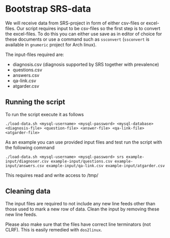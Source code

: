 # Bootstrap SRS-data

We will receive data from SRS-project in form of either csv-files or excel-files. Our script requires input to be csv-files so the first step is to convert the excel-files. To do this you can either use save as in editor of choice for these documents or use a command such as `ssconvert` (`ssconvert` is available in `gnumeric` project for Arch linux).

The input-files required are:
* diagnosis.csv (diagnosis supported by SRS together with prevalence)
* questions.csv
* answers.csv
* qa-link.csv
* atgarder.csv

## Running the script

To run the script execute it as follows
```
./load-data.sh <mysql-username> <mysql-password> <mysql-database> <diagnosis-file> <question-file> <answer-file> <qa-link-file> <atgarder-file>
```

As an example you can use provided input files and test run the script with the following command
```
./load-data.sh <mysql-username> <mysql-password> srs example-input/diagnoser.csv example-input/questions.csv example-input/answers.csv example-input/qa-link.csv example-input/atgarder.csv
```

This requires read and write access to /tmp/

## Cleaning data

The input files are required to not include any new line feeds other than those used to mark a new row of data. Clean the input by removing these new line feeds.

Please also make sure that the files have correct line terminators (not CLRF). This is easily remedied with `dos2linux`.
